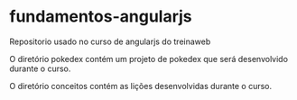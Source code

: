 # fundamentos-angularjs
Repositorio usado no curso de angularjs do treinaweb

O diretório pokedex contém um projeto de pokedex que será desenvolvido durante o curso.

O diretório conceitos contém as lições desenvolvidas durante o curso.
